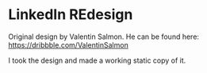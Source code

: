 # LinkedIn REdesign

Original design by Valentin Salmon. He can be found here: https://dribbble.com/ValentinSalmon

I took the design and made a working static copy of it.

